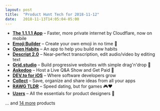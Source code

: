 ```yaml
---
layout: post
title:  "Product Hunt Tech for 2018-11-12"
date:   2018-11-13T14:05:04-05:00
---
```


* **[The 1.1.1.1 App](https://www.producthunt.com/posts/the-1-1-1-1-app?utm_campaign=producthunt-api&utm_medium=api&utm_source=Application%3A+Daily+Digest+RSS+%28ID%3A+3202%29)** – Faster, more private internet by Cloudflare, now on mobile
* **[Emoji Builder](https://www.producthunt.com/posts/emoji-builder?utm_campaign=producthunt-api&utm_medium=api&utm_source=Application%3A+Daily+Digest+RSS+%28ID%3A+3202%29)** – Create your own emoji in no time 💨
* **[Open Habits](https://www.producthunt.com/posts/open-habits?utm_campaign=producthunt-api&utm_medium=api&utm_source=Application%3A+Daily+Digest+RSS+%28ID%3A+3202%29)** – An app to help you build new habits
* **[Descript 2.0](https://www.producthunt.com/posts/descript-2-0?utm_campaign=producthunt-api&utm_medium=api&utm_source=Application%3A+Daily+Digest+RSS+%28ID%3A+3202%29)** – Near-perfect transcription, edit audio/video by editing text
* **[Grid.studio](https://www.producthunt.com/posts/grid-studio?utm_campaign=producthunt-api&utm_medium=api&utm_source=Application%3A+Daily+Digest+RSS+%28ID%3A+3202%29)** – Build progressive websites with simple drag'n'drop 🚀
* **[Askedoo](https://www.producthunt.com/posts/askedoo?utm_campaign=producthunt-api&utm_medium=api&utm_source=Application%3A+Daily+Digest+RSS+%28ID%3A+3202%29)** – Host a Live Q&A Show and Get Paid 💸
* **[DEV.to for iOS](https://www.producthunt.com/posts/dev-to-for-ios?utm_campaign=producthunt-api&utm_medium=api&utm_source=Application%3A+Daily+Digest+RSS+%28ID%3A+3202%29)** – Where software developers grow
* **[Collect](https://www.producthunt.com/posts/collect-1?utm_campaign=producthunt-api&utm_medium=api&utm_source=Application%3A+Daily+Digest+RSS+%28ID%3A+3202%29)** – Save, organize and share ideas from all your apps
* **[RAWG TLDR](https://www.producthunt.com/posts/rawg-tldr?utm_campaign=producthunt-api&utm_medium=api&utm_source=Application%3A+Daily+Digest+RSS+%28ID%3A+3202%29)** – Speed dating, but for games 🎮❤️
* **[Uzers](https://www.producthunt.com/posts/uzers?utm_campaign=producthunt-api&utm_medium=api&utm_source=Application%3A+Daily+Digest+RSS+%28ID%3A+3202%29)** – All the essentials for product designers 🎨

… and [14 more](https://www.producthunt.com/tech) products
